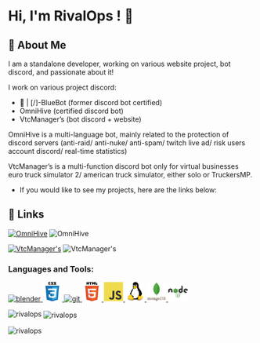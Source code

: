 
# Hi, I'm RivalOps ! 👋


## 🚀 About Me
I am a standalone developer, working on various website project, bot discord, and passionate about it!

I work on various project discord:
- 🤖 | [/]-BlueBot (former discord bot certified)
- OmniHive (certified discord bot)
- VtcManager’s (bot discord + website)

OmniHive is a multi-language bot, mainly related to the protection of discord servers (anti-raid/ anti-nuke/ anti-spam/ twitch live ad/ risk users account discord/ real-time statistics)

VtcManager’s is a multi-function discord bot only for virtual businesses euro truck simulator 2/ american truck simulator, either solo or TruckersMP.

- If you would like to see my projects, here are the links below:
## 🔗 Links
[![OmniHive](https://img.shields.io/badge/omnihive-fec200?style=for-the-badge&logo=linkedin&logoColor=white)](https://omnihive.fr/)
![OmniHive](https://img.shields.io/gitlab/forks/OmniHive)

[![VtcManager's](https://img.shields.io/badge/VtcManager's-8300bf?style=for-the-badge&logo=linkedin&logoColor=white)](https://vtc-managers.eu/)
![VtcManager's](https://img.shields.io/gitlab/forks/VtcManagers)

<h3 align="left">Languages and Tools:</h3>
<p align="left"> <a href="https://www.blender.org/" target="_blank" rel="noreferrer"> <img src="https://download.blender.org/branding/community/blender_community_badge_white.svg" alt="blender" width="40" height="40"/> </a> <a href="https://www.w3schools.com/css/" target="_blank" rel="noreferrer"> <img src="https://raw.githubusercontent.com/devicons/devicon/master/icons/css3/css3-original-wordmark.svg" alt="css3" width="40" height="40"/> </a> <a href="https://git-scm.com/" target="_blank" rel="noreferrer"> <img src="https://www.vectorlogo.zone/logos/git-scm/git-scm-icon.svg" alt="git" width="40" height="40"/> </a> <a href="https://www.w3.org/html/" target="_blank" rel="noreferrer"> <img src="https://raw.githubusercontent.com/devicons/devicon/master/icons/html5/html5-original-wordmark.svg" alt="html5" width="40" height="40"/> </a> <a href="https://developer.mozilla.org/en-US/docs/Web/JavaScript" target="_blank" rel="noreferrer"> <img src="https://raw.githubusercontent.com/devicons/devicon/master/icons/javascript/javascript-original.svg" alt="javascript" width="40" height="40"/> </a> <a href="https://www.linux.org/" target="_blank" rel="noreferrer"> <img src="https://raw.githubusercontent.com/devicons/devicon/master/icons/linux/linux-original.svg" alt="linux" width="40" height="40"/> </a> <a href="https://www.mongodb.com/" target="_blank" rel="noreferrer"> <img src="https://raw.githubusercontent.com/devicons/devicon/master/icons/mongodb/mongodb-original-wordmark.svg" alt="mongodb" width="40" height="40"/> </a> <a href="https://nodejs.org" target="_blank" rel="noreferrer"> <img src="https://raw.githubusercontent.com/devicons/devicon/master/icons/nodejs/nodejs-original-wordmark.svg" alt="nodejs" width="40" height="40"/> </a> </p>

<p><img align="left" src="https://github-readme-stats.vercel.app/api/top-langs?username=rivalops&show_icons=true&locale=en&layout=compact" alt="rivalops" /></p>

<p>&nbsp;<img align="center" src="https://github-readme-stats.vercel.app/api?username=rivalops&show_icons=true&locale=en" alt="rivalops" /></p>

<p><img align="center" src="https://github-readme-streak-stats.herokuapp.com/?user=rivalops&" alt="rivalops" /></p>
